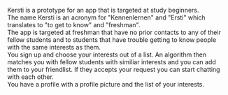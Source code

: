 Kersti is a prototype for an app that is targeted at study beginners.  
The name Kersti is an acronym for "Kennenlernen" and "Ersti" which translates to "to get to know" and "freshman".  
The app is targeted at freshman that have no prior contacts to any of their fellow students and to students that have trouble getting to know people with the same interests as them.  
You sign up and choose your interests out of a list. An algorithm then matches you with fellow students with similiar interests and you can add them to your friendlist. If they accepts your request you can start chatting with each other.  
You have a profile with a profile picture and the list of your interests.
